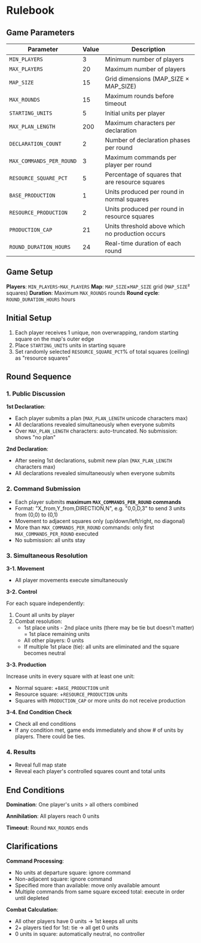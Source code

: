 # Rulebook

## Game Parameters

| Parameter | Value | Description |
|-----------|-------|-------------|
| `MIN_PLAYERS` | 3 | Minimum number of players |
| `MAX_PLAYERS` | 20 | Maximum number of players |
| `MAP_SIZE` | 15 | Grid dimensions (MAP_SIZE × MAP_SIZE) |
| `MAX_ROUNDS` | 15 | Maximum rounds before timeout |
| `STARTING_UNITS` | 5 | Initial units per player |
| `MAX_PLAN_LENGTH` | 200 | Maximum characters per declaration |
| `DECLARATION_COUNT` | 2 | Number of declaration phases per round |
| `MAX_COMMANDS_PER_ROUND` | 3 | Maximum commands per player per round |
| `RESOURCE_SQUARE_PCT` | 5 | Percentage of squares that are resource squares |
| `BASE_PRODUCTION` | 1 | Units produced per round in normal squares |
| `RESOURCE_PRODUCTION` | 2 | Units produced per round in resource squares |
| `PRODUCTION_CAP` | 21 | Units threshold above which no production occurs |
| `ROUND_DURATION_HOURS` | 24 | Real-time duration of each round |

## Game Setup

**Players**: `MIN_PLAYERS`-`MAX_PLAYERS`
**Map**: `MAP_SIZE`×`MAP_SIZE` grid (`MAP_SIZE`² squares)
**Duration**: Maximum `MAX_ROUNDS` rounds
**Round cycle**: `ROUND_DURATION_HOURS` hours

## Initial Setup

1. Each player receives 1 unique, non overwrapping, random starting square on the map's outer edge
2. Place `STARTING_UNITS` units in starting square
3. Set randomly selected `RESOURCE_SQUARE_PCT`% of total squares (ceiling) as "resource squares"

## Round Sequence

### 1. Public Discussion

**1st Declaration**:

- Each player submits a plan (`MAX_PLAN_LENGTH` unicode characters max)
- All declarations revealed simultaneously when everyone submits
- Over `MAX_PLAN_LENGTH` characters: auto-truncated. No submission: shows "no plan"

**2nd Declaration**:

- After seeing 1st declarations, submit new plan (`MAX_PLAN_LENGTH` characters max)
- All declarations revealed simultaneously when everyone submits

### 2. Command Submission

- Each player submits **maximum `MAX_COMMANDS_PER_ROUND` commands**
- Format: "X_from,Y_from,DIRECTION,N", e.g. "0,0,D,3" to send 3 units from (0,0) to (0,1)
- Movement to adjacent squares only (up/down/left/right, no diagonal)
- More than `MAX_COMMANDS_PER_ROUND` commands: only first `MAX_COMMANDS_PER_ROUND` executed
- No submission: all units stay

### 3. Simultaneous Resolution

**3-1. Movement**

- All player movements execute simultaneously

**3-2. Control**

For each square independently:

1. Count all units by player
2. Combat resolution:
   - 1st place units - 2nd place units (there may be tie but doesn't matter) = 1st place remaining units
   - All other players: 0 units
   - If multiple 1st place (tie): all units are eliminated and the square becomes neutral

**3-3. Production**

Increase units in every square with at least one unit:
- Normal square: +`BASE_PRODUCTION` unit
- Resource square: +`RESOURCE_PRODUCTION` units
- Squares with `PRODUCTION_CAP` or more units do not receive production

**3-4. End Condition Check**

- Check all end conditions
- If any condition met, game ends immediately and show # of units by players. There could be ties.

### 4. Results

- Reveal full map state
- Reveal each player's controlled squares count and total units

## End Conditions

**Domination**: One player's units > all others combined

**Annihilation**: All players reach 0 units

**Timeout**: Round `MAX_ROUNDS` ends

## Clarifications

**Command Processing**:

- No units at departure square: ignore command
- Non-adjacent square: ignore command
- Specified more than available: move only available amount
- Multiple commands from same square exceed total: execute in order until depleted

**Combat Calculation**:

- All other players have 0 units → 1st keeps all units
- 2+ players tied for 1st: tie → all get 0 units
- 0 units in square: automatically neutral, no controller
